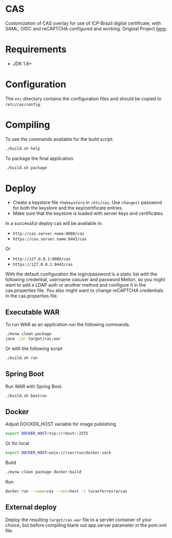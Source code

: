 CAS
============================

Customization of CAS overlay for use of ICP-Brazil digital certificate, with SAML, OIDC and reCAPTCHA configured and working.
Original Project [here](https://apereo.github.io/cas/5.2.x/index.html).

# Requirements
* JDK 1.8+

# Configuration

The `etc` directory contains the configuration files and should be copied to `/etc/cas/config`.

# Compiling

To see the commands available for the build script:

```bash
./build.sh help
```

To package the final application:

```bash
./build.sh package
```

# Deploy

- Create a keystore file `thekeystore` in `/etc/cas`. Use `changeit` password for both the keystore and the key/certificate entries.
- Make sure that the keystore is loaded with server keys and certificates.

In a successful deploy cas will be available in:

* `http://cas.server.name:8080/cas`
* `https://cas.server.name:8443/cas`

Or

* `http://127.0.0.1:8080/cas`
* `https://127.0.0.1:8443/cas`



With the default configuration the login/password is a static list with the following credential, username casuser and password Mellon, so you might want to add a LDAP auth or another method and configure it in the cas.properties file. You also might want to change reCAPTCHA credentials in the cas.properties file.



## Executable WAR

To run WAR as an application run the following commands.

```bash
./mvnw clean package
java -jar target/cas.war
```

Or with the following script

```bash
./build.sh run
```


## Spring Boot

Run WAR with Spring Boot.

```bash
./build.sh bootrun
```

## Docker

Adjust DOCKER_HOST variable for image publishing
```bash
export DOCKER_HOST=tcp://<host>:2375
```
Or for local
```bash
export DOCKER_HOST=unix:///var/run/docker.sock
```
Build
```bash
./mvnw clean package docker:build
```
Run
```bash
docker run --name=cas --net=host -t lucasferreira/cas
```

## External deploy

Deploy the resulting `target/cas.war` file to a servlet container of your choice, but before compiling blank out app.server parameter in the pom.xml file.
